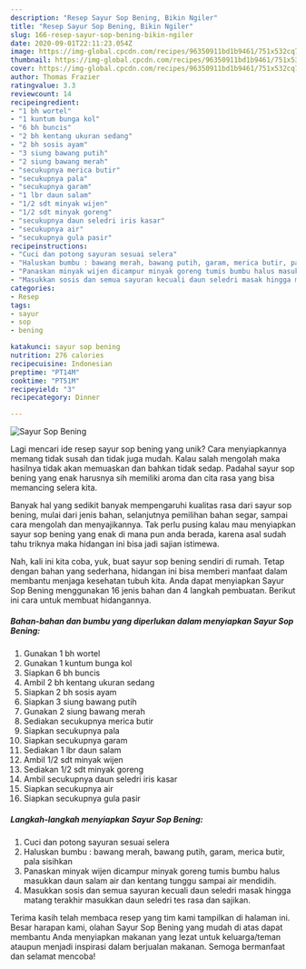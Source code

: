 ```yaml
---
description: "Resep Sayur Sop Bening, Bikin Ngiler"
title: "Resep Sayur Sop Bening, Bikin Ngiler"
slug: 166-resep-sayur-sop-bening-bikin-ngiler
date: 2020-09-01T22:11:23.054Z
image: https://img-global.cpcdn.com/recipes/96350911bd1b9461/751x532cq70/sayur-sop-bening-foto-resep-utama.jpg
thumbnail: https://img-global.cpcdn.com/recipes/96350911bd1b9461/751x532cq70/sayur-sop-bening-foto-resep-utama.jpg
cover: https://img-global.cpcdn.com/recipes/96350911bd1b9461/751x532cq70/sayur-sop-bening-foto-resep-utama.jpg
author: Thomas Frazier
ratingvalue: 3.3
reviewcount: 14
recipeingredient:
- "1 bh wortel"
- "1 kuntum bunga kol"
- "6 bh buncis"
- "2 bh kentang ukuran sedang"
- "2 bh sosis ayam"
- "3 siung bawang putih"
- "2 siung bawang merah"
- "secukupnya merica butir"
- "secukupnya pala"
- "secukupnya garam"
- "1 lbr daun salam"
- "1/2 sdt minyak wijen"
- "1/2 sdt minyak goreng"
- "secukupnya daun seledri iris kasar"
- "secukupnya air"
- "secukupnya gula pasir"
recipeinstructions:
- "Cuci dan potong sayuran sesuai selera"
- "Haluskan bumbu : bawang merah, bawang putih, garam, merica butir, pala sisihkan"
- "Panaskan minyak wijen dicampur minyak goreng tumis bumbu halus masukkan daun salam air dan kentang tunggu sampai air mendidih."
- "Masukkan sosis dan semua sayuran kecuali daun seledri masak hingga matang terakhir masukkan daun seledri tes rasa dan sajikan."
categories:
- Resep
tags:
- sayur
- sop
- bening

katakunci: sayur sop bening 
nutrition: 276 calories
recipecuisine: Indonesian
preptime: "PT14M"
cooktime: "PT51M"
recipeyield: "3"
recipecategory: Dinner

---
```



![Sayur Sop Bening](https://img-global.cpcdn.com/recipes/96350911bd1b9461/751x532cq70/sayur-sop-bening-foto-resep-utama.jpg)

Lagi mencari ide resep sayur sop bening yang unik? Cara menyiapkannya memang tidak susah dan tidak juga mudah. Kalau salah mengolah maka hasilnya tidak akan memuaskan dan bahkan tidak sedap. Padahal sayur sop bening yang enak harusnya sih memiliki aroma dan cita rasa yang bisa memancing selera kita.

Banyak hal yang sedikit banyak mempengaruhi kualitas rasa dari sayur sop bening, mulai dari jenis bahan, selanjutnya pemilihan bahan segar, sampai cara mengolah dan menyajikannya. Tak perlu pusing kalau mau menyiapkan sayur sop bening yang enak di mana pun anda berada, karena asal sudah tahu triknya maka hidangan ini bisa jadi sajian istimewa.




Nah, kali ini kita coba, yuk, buat sayur sop bening sendiri di rumah. Tetap dengan bahan yang sederhana, hidangan ini bisa memberi manfaat dalam membantu menjaga kesehatan tubuh kita. Anda dapat menyiapkan Sayur Sop Bening menggunakan 16 jenis bahan dan 4 langkah pembuatan. Berikut ini cara untuk membuat hidangannya.

<!--inarticleads1-->

##### Bahan-bahan dan bumbu yang diperlukan dalam menyiapkan Sayur Sop Bening:

1. Gunakan 1 bh wortel
1. Gunakan 1 kuntum bunga kol
1. Siapkan 6 bh buncis
1. Ambil 2 bh kentang ukuran sedang
1. Siapkan 2 bh sosis ayam
1. Siapkan 3 siung bawang putih
1. Gunakan 2 siung bawang merah
1. Sediakan secukupnya merica butir
1. Siapkan secukupnya pala
1. Siapkan secukupnya garam
1. Sediakan 1 lbr daun salam
1. Ambil 1/2 sdt minyak wijen
1. Sediakan 1/2 sdt minyak goreng
1. Ambil secukupnya daun seledri iris kasar
1. Siapkan secukupnya air
1. Siapkan secukupnya gula pasir




<!--inarticleads2-->

##### Langkah-langkah menyiapkan Sayur Sop Bening:

1. Cuci dan potong sayuran sesuai selera
1. Haluskan bumbu : bawang merah, bawang putih, garam, merica butir, pala sisihkan
1. Panaskan minyak wijen dicampur minyak goreng tumis bumbu halus masukkan daun salam air dan kentang tunggu sampai air mendidih.
1. Masukkan sosis dan semua sayuran kecuali daun seledri masak hingga matang terakhir masukkan daun seledri tes rasa dan sajikan.




Terima kasih telah membaca resep yang tim kami tampilkan di halaman ini. Besar harapan kami, olahan Sayur Sop Bening yang mudah di atas dapat membantu Anda menyiapkan makanan yang lezat untuk keluarga/teman ataupun menjadi inspirasi dalam berjualan makanan. Semoga bermanfaat dan selamat mencoba!
